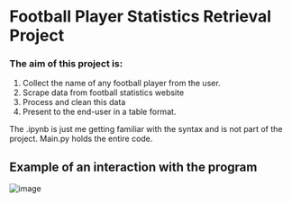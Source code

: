 # Football Player Statistics Retrieval Project
### The aim of this project is: <br />
1. Collect the name of any football player from the user. <br />
2. Scrape data from football statistics website <br />
3. Process and clean this data<br />
4. Present to the end-user in a table format. <br />

The .ipynb is just me getting familiar with the syntax and is not part of the project.
Main.py holds the entire code. 

## Example of an interaction with the program
![image](https://github.com/AndyKaspe07/players-fouls-history/assets/138991626/db5f5cd4-cd77-4353-b806-c6a5cc52c255)
